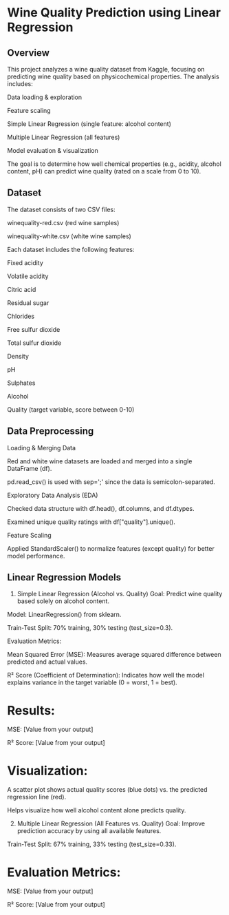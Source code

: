 # Wine Quality Prediction using Linear Regression

 ## Overview
This project analyzes a wine quality dataset from Kaggle, focusing on predicting wine quality based on physicochemical properties. The analysis includes:

Data loading & exploration

Feature scaling

Simple Linear Regression (single feature: alcohol content)

Multiple Linear Regression (all features)

Model evaluation & visualization

The goal is to determine how well chemical properties (e.g., acidity, alcohol content, pH) can predict wine quality (rated on a scale from 0 to 10).

## Dataset
The dataset consists of two CSV files:

winequality-red.csv (red wine samples)

winequality-white.csv (white wine samples)

Each dataset includes the following features:

Fixed acidity

Volatile acidity

Citric acid

Residual sugar

Chlorides

Free sulfur dioxide

Total sulfur dioxide

Density

pH

Sulphates

Alcohol

Quality (target variable, score between 0-10)

##  Data Preprocessing
Loading & Merging Data

Red and white wine datasets are loaded and merged into a single DataFrame (df).

pd.read_csv() is used with sep=';' since the data is semicolon-separated.

Exploratory Data Analysis (EDA)

Checked data structure with df.head(), df.columns, and df.dtypes.

Examined unique quality ratings with df["quality"].unique().

Feature Scaling

Applied StandardScaler() to normalize features (except quality) for better model performance.

## Linear Regression Models
1. Simple Linear Regression (Alcohol vs. Quality)
Goal: Predict wine quality based solely on alcohol content.

Model: LinearRegression() from sklearn.

Train-Test Split: 70% training, 30% testing (test_size=0.3).

Evaluation Metrics:

Mean Squared Error (MSE): Measures average squared difference between predicted and actual values.

R² Score (Coefficient of Determination): Indicates how well the model explains variance in the target variable (0 = worst, 1 = best).

# Results:

MSE: [Value from your output]

R² Score: [Value from your output]

# Visualization:

A scatter plot shows actual quality scores (blue dots) vs. the predicted regression line (red).

Helps visualize how well alcohol content alone predicts quality.

2. Multiple Linear Regression (All Features vs. Quality)
Goal: Improve prediction accuracy by using all available features.

Train-Test Split: 67% training, 33% testing (test_size=0.33).

# Evaluation Metrics:

MSE: [Value from your output]

R² Score: [Value from your output]
